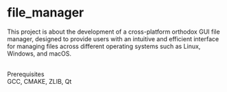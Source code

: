 # file_manager

This project is about the development of a cross-platform orthodox GUI file manager, designed to provide
users with an intuitive and efficient interface for managing files
across different operating systems such as Linux, Windows, and macOS.
<br> <br>

Prerequisites <br>
GCC, CMAKE, ZLIB, Qt
